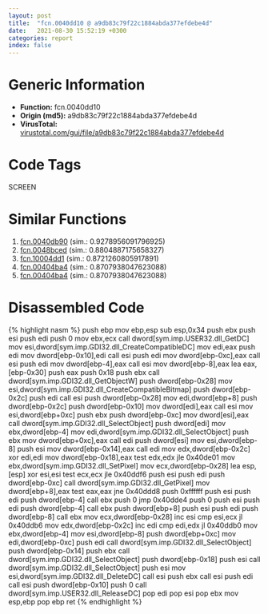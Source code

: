 ```yaml
---
layout: post
title:  "fcn.0040dd10 @ a9db83c79f22c1884abda377efdebe4d"
date:   2021-08-30 15:52:19 +0300
categories: report
index: false
---
```


# Generic Information
- **Function:** fcn.0040dd10
- **Origin (md5):** a9db83c79f22c1884abda377efdebe4d
- **VirusTotal:** [virustotal.com/gui/file/a9db83c79f22c1884abda377efdebe4d][virustotal_ref]

# Code Tags
<span class="tag" id="SCREEN">SCREEN</span>


# Similar Functions

1. [fcn.0040db90][similar_1_ref] (sim.: 0.9278956091796925)
2. [fcn.0048bced][similar_2_ref] (sim.: 0.8804887175658327)
3. [fcn.10004dd1][similar_3_ref] (sim.: 0.8721260805917891)
4. [fcn.00404ba4][similar_4_ref] (sim.: 0.8707938047623088)
5. [fcn.00404ba4][similar_5_ref] (sim.: 0.8707938047623088)


# Disassembled Code

{% highlight nasm %}
push ebp
mov ebp,esp
sub esp,0x34
push ebx
push esi
push edi
push 0
mov ebx,ecx
call dword[sym.imp.USER32.dll_GetDC]
mov esi,dword[sym.imp.GDI32.dll_CreateCompatibleDC]
mov edi,eax
push edi
mov dword[ebp-0x10],edi
call esi
push edi
mov dword[ebp-0xc],eax
call esi
push edi
mov dword[ebp-4],eax
call esi
mov dword[ebp-8],eax
lea eax,[ebp-0x30]
push eax
push 0x18
push ebx
call dword[sym.imp.GDI32.dll_GetObjectW]
push dword[ebp-0x28]
mov esi,dword[sym.imp.GDI32.dll_CreateCompatibleBitmap]
push dword[ebp-0x2c]
push edi
call esi
push dword[ebp-0x28]
mov edi,dword[ebp+8]
push dword[ebp-0x2c]
push dword[ebp-0x10]
mov dword[edi],eax
call esi
mov esi,dword[ebp+0xc]
push ebx
push dword[ebp-0xc]
mov dword[esi],eax
call dword[sym.imp.GDI32.dll_SelectObject]
push dword[edi]
mov ebx,dword[ebp-4]
mov edi,dword[sym.imp.GDI32.dll_SelectObject]
push ebx
mov dword[ebp+0xc],eax
call edi
push dword[esi]
mov esi,dword[ebp-8]
push esi
mov dword[ebp-0x14],eax
call edi
mov edx,dword[ebp-0x2c]
xor edi,edi
mov dword[ebp-0x18],eax
test edx,edx
jle 0x40de01
mov ebx,dword[sym.imp.GDI32.dll_SetPixel]
mov ecx,dword[ebp-0x28]
lea esp,[esp]
xor esi,esi
test ecx,ecx
jle 0x40ddf6
push esi
push edi
push dword[ebp-0xc]
call dword[sym.imp.GDI32.dll_GetPixel]
mov dword[ebp+8],eax
test eax,eax
jne 0x40ddd8
push 0xffffff
push esi
push edi
push dword[ebp-4]
call ebx
push 0
jmp 0x40dde4
push 0
push esi
push edi
push dword[ebp-4]
call ebx
push dword[ebp+8]
push esi
push edi
push dword[ebp-8]
call ebx
mov ecx,dword[ebp-0x28]
inc esi
cmp esi,ecx
jl 0x40ddb6
mov edx,dword[ebp-0x2c]
inc edi
cmp edi,edx
jl 0x40ddb0
mov ebx,dword[ebp-4]
mov esi,dword[ebp-8]
push dword[ebp+0xc]
mov edi,dword[ebp-0xc]
push edi
call dword[sym.imp.GDI32.dll_SelectObject]
push dword[ebp-0x14]
push ebx
call dword[sym.imp.GDI32.dll_SelectObject]
push dword[ebp-0x18]
push esi
call dword[sym.imp.GDI32.dll_SelectObject]
push esi
mov esi,dword[sym.imp.GDI32.dll_DeleteDC]
call esi
push ebx
call esi
push edi
call esi
push dword[ebp-0x10]
push 0
call dword[sym.imp.USER32.dll_ReleaseDC]
pop edi
pop esi
pop ebx
mov esp,ebp
pop ebp
ret 
{% endhighlight %}


[similar_1_ref]: /report/fcn.0040db90@a9db83c79f22c1884abda377efdebe4d
[similar_2_ref]: /report/fcn.0048bced@d96761eb00d2d97e2b6f5ffffed0b46a
[similar_3_ref]: /report/fcn.10004dd1@880ba8b1983575bc0c5ed1cb79dcde8f
[similar_4_ref]: /report/fcn.00404ba4@3f1595e66dc63331ba0930a0c79684ce
[similar_5_ref]: /report/fcn.00404ba4@4c8869bb42f854640703b6ddda29ee38
[virustotal_ref]: https://www.virustotal.com/gui/file/a9db83c79f22c1884abda377efdebe4d